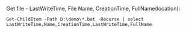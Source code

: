 Get file - LastWriteTime, File Name, CreationTime, FullName(location):
```
Get-ChildItem -Path D:\demo\*.bat -Recurse | select LastWriteTime,Name,CreationTime,LastWriteTime,FullName
```
